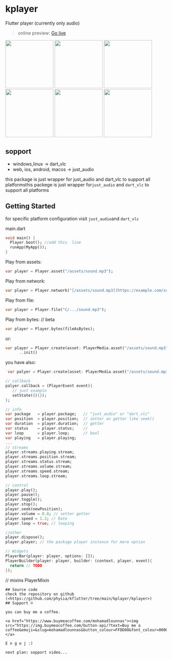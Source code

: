 # kplayer

Flutter player (currently only audio)
> online preview: [Go live](https://physia.github.io/kflutter/kplayer/online_example/index.html)
<img src="https://user-images.githubusercontent.com/22839194/166224411-dea32c6e-ac47-45ec-ab25-1900e0c0ccb9.png" width='150'>
<img src="https://user-images.githubusercontent.com/22839194/166224480-a9a0aa1a-54bb-4481-b529-e899e593b37c.png" width='150'>
<img src="https://user-images.githubusercontent.com/22839194/166224496-55776e1f-fcbd-4ca1-a165-c7417aaa7d1b.png" width='150'>
<img src="https://user-images.githubusercontent.com/22839194/166224505-619b5f64-9d22-4cae-a12f-eab58fb06fc4.png" width='150'>
<img src="https://user-images.githubusercontent.com/22839194/166224515-7597d04a-32df-4760-ac5d-50ff8c119ba9.png" width='150'>
<img src="https://user-images.githubusercontent.com/22839194/166224524-4dd28bc3-9506-40d0-a983-79105cc7af4a.png" width='150'>

## sopport

- windows,linux -> dart_vlc
- web, ios, android, macos -> just_audio

this package is just wrapper for just_audio and dart_vlc to support all platformsthis packege is just wrapper for`just_audio` and `dart_vlc` to support all platforms

## Getting Started

for specific platform configuration visit `just_audio`and `dart_vlc`

main.dart

```dart
void main() {
  Player.boot(); //add this  line
  runApp(MyApp());
}
```

Play from assets:

```dart
var player = Player.asset("/assets/sound.mp3");
```

Play from network:

```dart
var player = Player.network("[/assets/sound.mp3](https://example.com/sound.mp3)");
```

Play from file:

```dart
var player = Player.file("C/.../sound.mp3");
```

Play from bytes: // beta

```dart
var player = Player.bytes(fileAsBytes);
```

or:

```dart
var player = Player.create(asset: PlayerMedia.asset("/assets/sound.mp3"), autoPlay: true, once: true)
      ..init()
```

you have also:

```dart
 var palyer = Player.create(asset: PlayerMedia.asset("/assets/sound.mp3"),autoPlay: true, once: true)..init();

// callback
palyer.callback = (PlayerEvent event){
   // just example
   setState((){});
};

// info
var package   = player.package;   // "just_audio" or "dart_vlc"
var position  = player.position;  // setter an getter like seek()
var duration  = player.duration;  // getter
var status    = player.status;    // 
var loop      = player.loop;      // bool
var playing   = player.playing;
...
// streams
player.streams.playing.stream;
player.streams.position.stream;
player.streams.status.stream;
player.streams.volume.stream;
player.streams.speed.stream;
player.streams.loop.stream;

// control
player.play();
player.pause();
player.toggle();
player.stop();
player.seek(newPosition);
player.volume = 0.8; // setter getter
player.speed = 1.2; // Rate
player.loop = true; // looping

//other
player.dispose();
player.player; // the package player instance for more option

// Widgets
PlayerBar(player: player, options: []);
PlayerBuilder(player: player, builder: (context, player, event){
  return // TODO
});
```

// mixins
PlayerMixin
```
## Source code
check the repository on github (<https://github.com/physia/kflutter/tree/main/kplayer/kplayer>)
## Support ☺️

you can buy me a coffee.

<a href="https://www.buymeacoffee.com/mohamadlounnas"><img src="https://img.buymeacoffee.com/button-api/?text=Buy me a coffee&emoji=&slug=mohamadlounnas&button_colour=FFDD00&font_colour=000000&font_family=Cookie&outline_colour=000000&coffee_colour=ffffff"></a>

E n g o j :)

next plan: sopport video...
